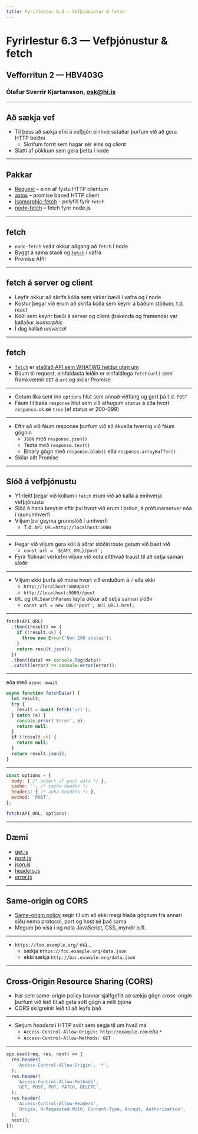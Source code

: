 ```yaml
---
title: Fyrirlestur 6.3 — Vefþjónustur & fetch
---
```


# Fyrirlestur 6.3 — Vefþjónustur & fetch

## Vefforritun 2 — HBV403G

### Ólafur Sverrir Kjartansson, [osk@hi.is](mailto:osk@hi.is)

---

## Að sækja vef

* Til þess að sækja efni á vefþjón einhversstaðar þurfum við að gera HTTP beiðni
  - Skrifum forrit sem hagar sér eins og _client_
* Slatti af pökkum sem gera þetta í node

***

## Pakkar

* [Request](https://github.com/request/request) – einn af fystu HTTP clientum
* [axios](https://github.com/axios/axios) – promise based HTTP client
* [isomorphic-fetch](https://github.com/matthew-andrews/isomorphic-fetch) – polyfill fyrir `fetch`
* [node-fetch](https://github.com/bitinn/node-fetch) – fetch fyrir node.js

***

## fetch

* `node-fetch` veitir okkur aðgang að `fetch` í node
* Byggt á sama staðli og [`fetch`](https://developer.mozilla.org/en-US/docs/Web/API/Fetch_API) í vafra
* Promise API!

***

## fetch á server og client

* Leyfir okkur að skrifa kóða sem virkar bæði í vafra og í node
* Kostur þegar við erum að skrifa kóða sem keyrir á báðum stöðum, t.d. react
* Kóði sem keyrir bæði á server og client (bakenda og framenda) var kallaður _isomorphic_
* Í dag kallað _universal_

***

## fetch

* [`fetch`](https://developer.mozilla.org/en-US/docs/Web/API/Fetch_API) er [staðlað API sem WHATWG heldur utan um](https://fetch.spec.whatwg.org/)
* Búum til request, einfaldasta leiðin er einfaldlega `fetch(url)` sem framkvæmir `GET` á `url` og skilar Promise

***

* Getum líka sent inn `options` hlut sem annað viðfang og gert þá t.d. `POST`
* Fáum til baka `response` hlut sem við athugum `status` á eða hvort `response.ok` sé `true` (ef status er 200–299)

***

* Eftir að við fáum response þurfum við að ákveða hvernig við fáum gögnin
  - `JSON` með `response.json()`
  - Texta með `response.text()`
  - Binary gögn með `response.blob()` eða `response.arrayBuffer()`
* Skilar allt Promise

***

## Slóð á vefþjónustu

* Yfirleitt þegar við köllum í `fetch` erum við að kalla á einhverja vefþjónustu
* Slóð á hana breytist eftir því hvort við erum í þróun, á prófunarserver eða í raunumhverfi
* Viljum því geyma grunnslóð í umhverfi
  - T.d. `API_URL=http://localhost:5000`

***

* Þegar við viljum gera köll á aðrar slóðir/route getum við bætt við
  - ``const url = `${API_URL}/post`;``
* Fyrir flóknari verkefni viljum við nota eitthvað traust til að setja saman slóðir

***

* Viljum ekki þurfa að muna hvort við enduðum á `/` eða ekki
  - `http://localhost:5000post`
  - `http://localhost:5000//post`
* `URL` og `URLSearchParams` leyfa okkur að setja saman slóðir
  - `const url = new URL('post', API_URL).href;`

***

<!-- eslint-disable no-unused-vars, no-undef -->

```javascript
fetch(API_URL)
  .then((result) => {
    if (!result.ok) {
      throw new Error('Non 200 status');
    }
    return result.json();
  })
  .then((data) => console.log(data))
  .catch((error) => console.error(error));
```

***

eða með `async await`

<!-- eslint-disable no-unused-vars, no-undef -->

```javascript
async function fetchData() {
  let result;
  try {
    result = await fetch('url');
  } catch (e) {
    console.error('Error', e);
    return null;
  }
  if (!result.ok) {
    return null;
  }
  return result.json();
}
```

***

<!-- eslint-disable no-unused-vars, no-undef -->

```javascript
const options = {
  body: { /* object af post data */ },
  cache: '', /* cache header */
  headers: { /* auka headers */ },
  method: 'POST',
};

fetch(API_URL, options);
```

***

## Dæmi

* [get.js](daemi/fetch/01.get.js)
* [post.js](daemi/fetch/02.post.js)
* [json.js](daemi/fetch/03.json.js)
* [headers.js](daemi/fetch/04.headers.js)
* [error.js](daemi/fetch/05.error.js)

---

## Same-origin og CORS

* [Same-origin policy](https://developer.mozilla.org/en-US/docs/Web/Security/Same-origin_policy) segir til um að ekki megi hlaða gögnum frá annari síðu nema protocol, port og host sé það sama
* Megum þó vísa í og nota JavaScript, CSS, myndir o.fl.

***

* `https://foo.example.org/` má...
  - sækja `https://foo.example.org/data.json`
  - ekki sækja `http://bar.example.org/data.json`

***

## Cross-Origin Resource Sharing (CORS)

* Þar sem same-origin policy bannar sjálfgefið að sækja gögn _cross-origin_ þurfum við leið til að geta sótt gögn á milli þjóna
* CORS skilgreinir leið til að leyfa það

***

* Setjum _headera_ í HTTP svör sem segja til um hvað má
  - `Access-Control-Allow-Origin: http://example.com` eða `*`
  - `Access-Control-Allow-Methods: GET`

***

<!-- eslint-disable no-unused-vars, no-undef -->

```javascript
app.use((req, res, next) => {
  res.header(
    'Access-Control-Allow-Origin', '*',
  );
  res.header(
    'Access-Control-Allow-Methods',
    'GET, POST, PUT, PATCH, DELETE',
  );
  res.header(
    'Access-Control-Allow-Headers',
    'Origin, X-Requested-With, Content-Type, Accept, Authorization',
  );
  next();
});
```
